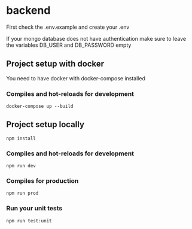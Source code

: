 # backend

First check the .env.example and create your .env

If your mongo database does not have authentication make sure to leave the variables DB_USER and DB_PASSWORD empty

##  Project setup with docker
You need to have docker with docker-compose installed
### Compiles and hot-reloads for development
```
docker-compose up --build
```

## Project setup locally
```
npm install
```



### Compiles and hot-reloads for development
```
npm run dev
```

### Compiles for production
```
npm run prod
```

### Run your unit tests
```
npm run test:unit
```
